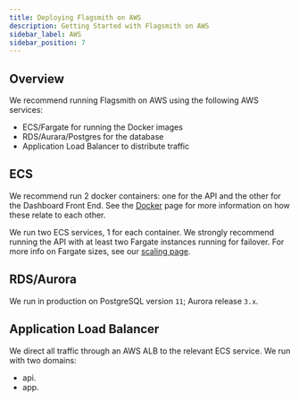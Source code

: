 ```yaml
---
title: Deploying Flagsmith on AWS
description: Getting Started with Flagsmith on AWS
sidebar_label: AWS
sidebar_position: 7
---
```


## Overview

We recommend running Flagsmith on AWS using the following AWS services:

- ECS/Fargate for running the Docker images
- RDS/Aurara/Postgres for the database
- Application Load Balancer to distribute traffic

## ECS

We recommend run 2 docker containers: one for the API and the other for the Dashboard Front End. See the
[Docker](/deployment/docker) page for more information on how these relate to each other.

We run two ECS services, 1 for each container. We strongly recommend running the API with at least two Fargate instances
running for failover. For more info on Fargate sizes, see our [scaling page](/deployment/sizing-and-scaling).

## RDS/Aurora

We run in production on PostgreSQL version `11`; Aurora release `3.x`.

## Application Load Balancer

We direct all traffic through an AWS ALB to the relevant ECS service. We run with two domains:

- api.<domain>
- app.<domain>
